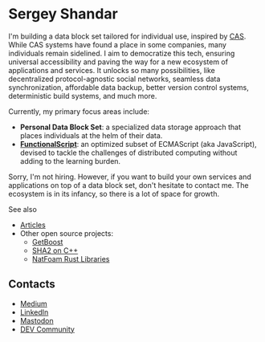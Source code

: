 # Sergey Shandar

I'm building a data block set tailored for individual use, inspired by [CAS](https://en.wikipedia.org/wiki/Content-addressable_storage). While CAS systems have found a place in some companies, many individuals remain sidelined. I aim to democratize this tech, ensuring universal accessibility and paving the way for a new ecosystem of applications and services. It unlocks so many possibilities, like decentralized protocol-agnostic social networks, seamless data synchronization, affordable data backup, better version control systems, deterministic build systems, and much more.

Currently, my primary focus areas include:

- **Personal Data Block Set**: a specialized data storage approach that places individuals at the helm of their data.
- **[FunctionalScript](https://github.com/functionalscript/functionalscript)**: an optimized subset of ECMAScript (aka JavaScript), devised to tackle the challenges of distributed computing without adding to the learning burden.

Sorry, I'm not hiring. However, if you want to build your own services and applications on top of a data block set, don't hesitate to contact me. The ecosystem is in its infancy, so there is a lot of space for growth. 

See also

- [Articles](./articles)
- Other open source projects:
  - [GetBoost](https://github.com/sergey-shandar/getboost)
  - [SHA2 on C++](https://github.com/sergey-shandar/sha2)
  - [NatFoam Rust Libraries](https://github.com/natfoam/lib)

## Contacts

- [Medium](https://medium.com/@sergeyshandar)
- [LinkedIn](https://www.linkedin.com/in/sergeyshandar/)
- [Mastodon](https://techhub.social/@functionalscript)
- [DEV Community](https://dev.to/sergeyshandar)

